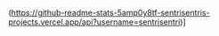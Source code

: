 (https://github-readme-stats-5amp0y8tf-sentrisentris-projects.vercel.app/api?username=sentrisentri)]

<!--
**sentrisentri/sentrisentri** is a ✨ _special_ ✨
-->
